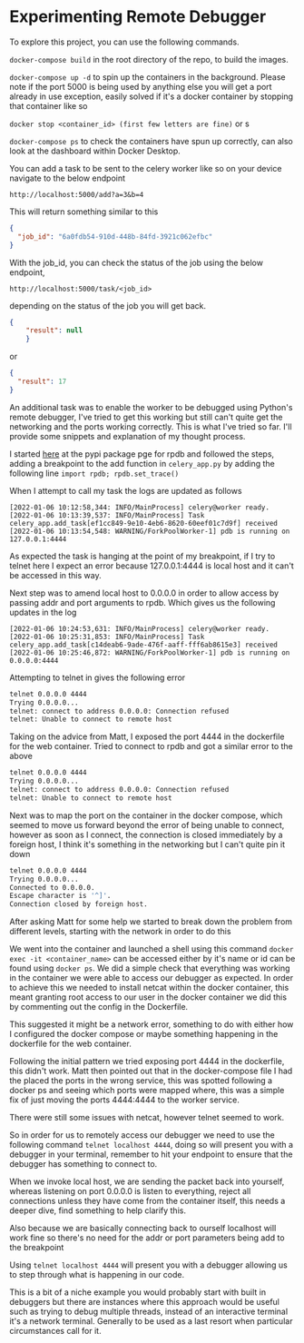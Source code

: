 # Experimenting Remote Debugger

To explore this project, you can use the following commands.

```docker-compose build``` in the root directory of the repo, to build the images.

```docker-compose up -d``` to spin up the containers in the background. Please note if the port 5000 is being used by anything else you will get a port already in use exception, easily solved if it's a docker container by stopping that container like so

```docker stop <container_id> (first few letters are fine)``` or s

```docker-compose ps``` to check the containers have spun up correctly, can also look at the dashboard within Docker Desktop.

You can add a task to be sent to the celery worker like so on your device navigate to the below endpoint

```http://localhost:5000/add?a=3&b=4```

This will return something similar to this

```json
{
  "job_id": "6a0fdb54-910d-448b-84fd-3921c062efbc"
}
```

With the job_id, you can check the status of the job using the below endpoint,

```
http://localhost:5000/task/<job_id>
```

depending on the status of the job you will get back.

```json
{
    "result": null
    }
```

or

```json
{
  "result": 17
}
```

An additional task was to enable the worker to be debugged using Python's remote debugger, I've tried to get this working but still can't quite get the networking and the ports working correctly. This is what I've tried so far. I'll provide some snippets and explanation of my thought process.

I started [here](https://pypi.org/project/rpdb/) at the pypi package pge for rpdb and followed the steps,
adding a breakpoint to the add function in ```celery_app.py``` by adding the following line
```import rpdb; rpdb.set_trace()```

When I attempt to call my task the logs are updated as follows

```
[2022-01-06 10:12:58,344: INFO/MainProcess] celery@worker ready.
[2022-01-06 10:13:39,537: INFO/MainProcess] Task celery_app.add_task[ef1cc849-9e10-4eb6-8620-60eef01c7d9f] received
[2022-01-06 10:13:54,548: WARNING/ForkPoolWorker-1] pdb is running on 127.0.0.1:4444
```

As expected the task is hanging at the point of my breakpoint, if I try to telnet here I expect an error because 127.0.0.1:4444 is local host and it can't be accessed in this way.

Next step was to amend local host to 0.0.0.0 in order to allow access by passing addr and port arguments to rpdb. Which gives us the following updates in the log

```
[2022-01-06 10:24:53,631: INFO/MainProcess] celery@worker ready.
[2022-01-06 10:25:31,853: INFO/MainProcess] Task celery_app.add_task[c14deab6-9ade-476f-aaff-fff6ab8615e3] received
[2022-01-06 10:25:46,872: WARNING/ForkPoolWorker-1] pdb is running on 0.0.0.0:4444
```

Attempting to telnet in gives the following error

```bash
telnet 0.0.0.0 4444
Trying 0.0.0.0...
telnet: connect to address 0.0.0.0: Connection refused
telnet: Unable to connect to remote host
```

Taking on the advice from Matt, I exposed the port 4444 in the dockerfile for the web container. Tried to connect to rpdb and got a similar error to the above

``` bash
telnet 0.0.0.0 4444
Trying 0.0.0.0...
telnet: connect to address 0.0.0.0: Connection refused
telnet: Unable to connect to remote host
```

Next was to map the port on the container in the docker compose, which seemed to move us forward beyond the error of being unable to connect, however as soon as I connect, the connection is closed immediately by a foreign host, I think it's something in the networking but I can't quite pin it down

``` bash
telnet 0.0.0.0 4444
Trying 0.0.0.0...
Connected to 0.0.0.0.
Escape character is '^]'.
Connection closed by foreign host.
```

After asking Matt for some help we started to break down the problem from different levels, starting with the network in order to do this

We went into the container and launched a shell using this command ```docker exec -it <container_name>``` can be accessed either by it's name or id can be found using ```docker ps```. We did a simple check that everything was working in the container we were able to access our debugger as expected. In order to achieve this we needed to install netcat within the docker container, this meant granting root access to our user in the docker container we did this by commenting out the config in the Dockerfile.

This suggested it might be a network error, something to do with either how I configured the docker compose or maybe something happening in the dockerfile for the web container.

Following the initial pattern we tried exposing port 4444 in the dockerfile, this didn't work. Matt then pointed out that in the docker-compose file I had the placed the ports in the wrong service, this was spotted following a docker ps and seeing which ports were mapped where, this was a simple fix of just moving the ports 4444:4444 to the worker service.

There were still some issues with netcat, however telnet seemed to work.

So in order for us to remotely access our debugger we need to use the following command ```telnet localhost 4444```, doing so will present you with a debugger in your terminal, remember to hit your endpoint to ensure that the debugger has something to connect to.

When we invoke local host, we are sending the packet back into yourself, whereas listening on port 0.0.0.0 is listen to everything, reject all connections unless they have come from the container itself, this needs a deeper dive, find something to help clarify this.

Also because we are basically connecting back to ourself localhost will work fine so there's no need for the addr or port parameters being add to the breakpoint

Using ```telnet localhost 4444``` will present you with a debugger allowing us to step through what is happening in our code.

This is a bit of a niche example you would probably start with built in debuggers but there are instances where this approach would be useful such as trying to debug multiple threads, instead of an interactive terminal it's a network terminal. Generally to be used as a last resort when particular circumstances call for it.
